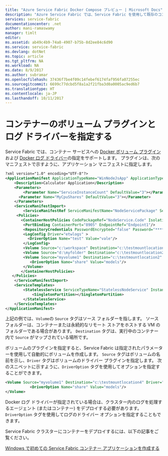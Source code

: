 ```yaml
---
title: "Azure Service Fabric Docker Compose プレビュー | Microsoft Docs"
description: "Azure Service Fabric では、Service Fabric を使用して既存のコンテナーの調整を容易にするため、Docker Compose 形式を受け入れます。 このサポートは現在プレビューの段階です。"
services: service-fabric
documentationcenter: .net
author: mani-ramaswamy
manager: timlt
editor: 
ms.assetid: ab49c4b9-74a8-4907-b75b-8d2ee84c6d90
ms.service: service-fabric
ms.devlang: dotNet
ms.topic: article
ms.tgt_pltfrm: NA
ms.workload: NA
ms.date: 8/9/2017
ms.author: subramar
ms.openlocfilehash: 37436f7be4f09c14febef6174faf956fa07255ec
ms.sourcegitcommit: 6699c77dcbd5f8a1a2f21fba3d0a0005ac9ed6b7
ms.translationtype: HT
ms.contentlocale: ja-JP
ms.lasthandoff: 10/11/2017
---
```

# <a name="specifying-volume-plugins-and-logging-drivers-for-your-container"></a>コンテナーのボリューム プラグインとログ ドライバーを指定する

Service Fabric では、コンテナー サービスへの [Docker ボリューム プラグイン](https://docs.docker.com/engine/extend/plugins_volume/)および [Docker ログ ドライバー](https://docs.docker.com/engine/admin/logging/overview/)の指定をサポートします。 プラグインは、次のマニフェストで示すように、アプリケーション マニフェストに指定します。


```xml
?xml version="1.0" encoding="UTF-8"?>
<ApplicationManifest ApplicationTypeName="WinNodeJsApp" ApplicationTypeVersion="1.0" xmlns="http://schemas.microsoft.com/2011/01/fabric" xmlns:xsi="http://www.w3.org/2001/XMLSchema-instance">
    <Description>Calculator Application</Description>
    <Parameters>
        <Parameter Name="ServiceInstanceCount" DefaultValue="3"></Parameter>
      <Parameter Name="MyCpuShares" DefaultValue="3"></Parameter>
    </Parameters>
    <ServiceManifestImport>
        <ServiceManifestRef ServiceManifestName="NodeServicePackage" ServiceManifestVersion="1.0"/>
     <Policies>
       <ContainerHostPolicies CodePackageRef="NodeService.Code" Isolation="hyperv"> 
        <PortBinding ContainerPort="8905" EndpointRef="Endpoint1"/>
        <RepositoryCredentials PasswordEncrypted="false" Password="****" AccountName="test"/>
        <LogConfig Driver="etwlogs" >
          <DriverOption Name="test" Value="vale"/>
        </LogConfig>
        <Volume Source="c:\workspace" Destination="c:\testmountlocation1" IsReadOnly="false"></Volume>
        <Volume Source="d:\myfolder" Destination="c:\testmountlocation2" IsReadOnly="true"> </Volume>
        <Volume Source="myvolume1" Destination="c:\testmountlocation2" Driver="azurefile" IsReadOnly="true">
           <DriverOption Name="share" Value="models"/>
        </Volume>
       </ContainerHostPolicies>
   </Policies>
    </ServiceManifestImport>
    <ServiceTemplates>
        <StatelessService ServiceTypeName="StatelessNodeService" InstanceCount="5">
            <SingletonPartition></SingletonPartition>
        </StatelessService>
    </ServiceTemplates>
</ApplicationManifest>
```

上記の例では、`Volume`の `Source` タグはソース フォルダーを指します。 ソース フォルダーは、コンテナーまたは永続的なリモート ストアをホストする VM のフォルダーである場合があります。 `Destination` タグは、実行中のコンテナー内で `Source` がマップされている場所です。 

ボリュームのプラグインを指定すると、Service Fabric は指定されたパラメーターを使用して自動的にボリュームを作成します。 `Source` タグはボリュームの名前を示し、`Driver` タグはボリュームのドライバー プラグインを指定します。 次のスニペットに示すように、`DriverOption` タグを使用してオプションを指定することができます。

```xml
<Volume Source="myvolume1" Destination="c:\testmountlocation4" Driver="azurefile" IsReadOnly="true">
           <DriverOption Name="share" Value="models"/>
</Volume>
```

Docker ログ ドライバーが指定されている場合は、クラスター内のログを処理するエージェント (またはコンテナー) をデプロイする必要があります。  `DriverOption` タグを使用してログのドライバー オプションを指定することもできます。

Service Fabric クラスターにコンテナーをデプロイするには、以下の記事をご覧ください。


[Windows で初めての Service Fabric コンテナー アプリケーションを作成する](service-fabric-deploy-container.md)

